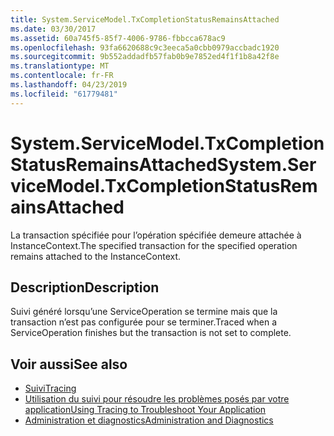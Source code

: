 ```yaml
---
title: System.ServiceModel.TxCompletionStatusRemainsAttached
ms.date: 03/30/2017
ms.assetid: 60a745f5-85f7-4006-9786-fbbcca678ac9
ms.openlocfilehash: 93fa6620688c9c3eeca5a0cbb0979accbadc1920
ms.sourcegitcommit: 9b552addadfb57fab0b9e7852ed4f1f1b8a42f8e
ms.translationtype: MT
ms.contentlocale: fr-FR
ms.lasthandoff: 04/23/2019
ms.locfileid: "61779481"
---
```

# <a name="systemservicemodeltxcompletionstatusremainsattached"></a><span data-ttu-id="dd600-102">System.ServiceModel.TxCompletionStatusRemainsAttached</span><span class="sxs-lookup"><span data-stu-id="dd600-102">System.ServiceModel.TxCompletionStatusRemainsAttached</span></span>
<span data-ttu-id="dd600-103">La transaction spécifiée pour l’opération spécifiée demeure attachée à InstanceContext.</span><span class="sxs-lookup"><span data-stu-id="dd600-103">The specified transaction for the specified operation remains attached to the InstanceContext.</span></span>  
  
## <a name="description"></a><span data-ttu-id="dd600-104">Description</span><span class="sxs-lookup"><span data-stu-id="dd600-104">Description</span></span>  
 <span data-ttu-id="dd600-105">Suivi généré lorsqu’une ServiceOperation se termine mais que la transaction n’est pas configurée pour se terminer.</span><span class="sxs-lookup"><span data-stu-id="dd600-105">Traced when a ServiceOperation finishes but the transaction is not set to complete.</span></span>  
  
## <a name="see-also"></a><span data-ttu-id="dd600-106">Voir aussi</span><span class="sxs-lookup"><span data-stu-id="dd600-106">See also</span></span>

- [<span data-ttu-id="dd600-107">Suivi</span><span class="sxs-lookup"><span data-stu-id="dd600-107">Tracing</span></span>](../../../../../docs/framework/wcf/diagnostics/tracing/index.md)
- [<span data-ttu-id="dd600-108">Utilisation du suivi pour résoudre les problèmes posés par votre application</span><span class="sxs-lookup"><span data-stu-id="dd600-108">Using Tracing to Troubleshoot Your Application</span></span>](../../../../../docs/framework/wcf/diagnostics/tracing/using-tracing-to-troubleshoot-your-application.md)
- [<span data-ttu-id="dd600-109">Administration et diagnostics</span><span class="sxs-lookup"><span data-stu-id="dd600-109">Administration and Diagnostics</span></span>](../../../../../docs/framework/wcf/diagnostics/index.md)
